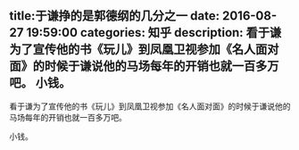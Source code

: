 title:于谦挣的是郭德纲的几分之一
date: 2016-08-27   19:59:00 
categories: 知乎 
 description: 看于谦为了宣传他的书《玩儿》到凤凰卫视参加《名人面对面》的时候于谦说他的马场每年的开销也就一百多万吧。 小钱。
  --- 
 看于谦为了宣传他的书《玩儿》到凤凰卫视参加《名人面对面》的时候于谦说他的马场每年的开销也就一百多万吧。  

小钱。